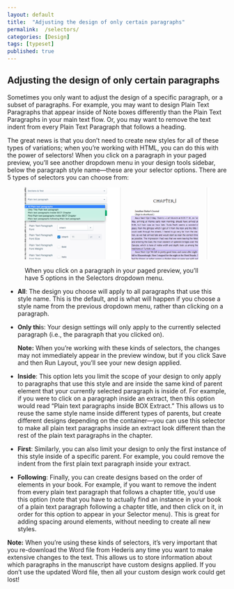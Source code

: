 ```yaml
---
layout: default
title:  "Adjusting the design of only certain paragraphs"
permalink:  /selectors/
categories: [Design]
tags: [typeset]
published: true
---
```


<section data-type="chapter" class="hsecchapter" data-hederis-type="hsecchapter" id="selectors" data-pi-attrs="id: selectors; data-tags: typeset;" role="doc-chapter" data-tags="typeset" data-author-name=" " data-book-title=" " title="Adjusting the design of only certain paragraphs"><h1 data-hederis-type="hblkchaptitle" class="hblkchaptitle" id="p0hv1CTRo">Adjusting the design of only certain paragraphs</h1>
    <p class="hblkp" data-hederis-type="hblkp" id="pqFgaLsEE">Sometimes you only want to adjust the design of a specific paragraph, or a subset of paragraphs. For example, you may want to design Plain Text Paragraphs that appear inside of Note boxes differently than the Plain Text Paragraphs in your main text flow. Or, you may want to remove the text indent from every Plain Text Paragraph that follows a heading. </p>
    <p class="hblkp" data-hederis-type="hblkp" id="pdzqEBPxR">The great news is that you don&#8217;t need to create new styles for all of these types of variations; when you&#8217;re working with HTML, you can do this with the power of selectors! When you click on a paragraph in your paged preview, you&#8217;ll see another dropdown menu in your design tools sidebar, below the paragraph style name&#8212;these are your selector options. There are 5 types of selectors you can choose from:</p>
    <figure class="hwprfig" data-hederis-type="hwprfig" id="pW6ZnZsqA"><img data-hederis-type="hblkimg" class="hblkimg" id="pT9YI7ET0" src="/images/selectors.png" data-img-src="selectors.png"/>
    <p class="hblkcaption" data-hederis-type="hblkcaption" id="pAZ2VkYEn">When you click on a paragraph in your paged preview, you&#8217;ll have 5 options in the Selectors dropdown menu.</p>
    </figure>
    <ul class="hwprbulletlist" data-hederis-type="hwprbulletlist" id="plm2ICnN5"><li class="hblkuli" data-hederis-type="hblkuli" id="lis3lk5JMF"><p class="hblkuli" data-hederis-type="hblklip" id="pmKuqWNpG"><strong class="hspanstrong" data-hederis-type="hspanstrong" id="pMVLu74Jb">All</strong>: The design you choose will apply to all paragraphs that use this style name. This is the default, and is what will happen if you choose a style name from the previous dropdown menu, rather than clicking on a paragraph.</p></li>
    <li class="hblkuli" data-hederis-type="hblkuli" id="liVVUyAVu1"><p class="hblkuli" data-hederis-type="hblklip" id="pmCZ8wl9n"><strong class="hspanstrong" data-hederis-type="hspanstrong" id="pAICO6Mqw">Only thi</strong>s: Your design settings will only apply to the currently selected paragraph (i.e., the paragraph that you clicked on). </p><aside class="hwprbox box" data-hederis-type="hwprbox" id="p5pyxsway" data-type="sidebar"><p class="hblkp" data-hederis-type="hblkp" id="p0ACbUKUv"><strong class="hspanstrong" data-hederis-type="hspanstrong" id="pzIzGyL1J">Note:</strong> When you&#8217;re working with these kinds of selectors, the changes may not immediately appear in the preview window, but if you click Save and then Run Layout, you&#8217;ll see your new design applied.</p>
    </aside>
    </li>
    <li class="hblkuli" data-hederis-type="hblkuli" id="liLNzl62Xq"><p class="hblkuli" data-hederis-type="hblklip" id="p0wNtZIam"><strong class="hspanstrong" data-hederis-type="hspanstrong" id="pk3mWIdsD">Inside</strong>: This option lets you limit the scope of your design to only apply to paragraphs that use this style and are inside the same kind of parent element that your currently selected paragraph is inside of. For example, if you were to click on a paragraph inside an extract, then this option would read &#8220;Plain text paragraphs inside BOX Extract.&#8221; This allows us to reuse the same style name inside different types of parents, but create different designs depending on the container&#8212;you can use this selector to make all plain text paragraphs inside an extract look different than the rest of the plain text paragraphs in the chapter.</p></li>
    <li class="hblkuli" data-hederis-type="hblkuli" id="limJhLU9Qi"><p class="hblkuli" data-hederis-type="hblklip" id="piV6Bt5Wm"><strong class="hspanstrong" data-hederis-type="hspanstrong" id="pgVtrZN0u">First</strong>: Similarly, you can also limit your design to only the first instance of this style inside of a specific parent. For example, you could remove the indent from the first plain text paragraph inside your extract.</p></li>
    <li class="hblkuli" data-hederis-type="hblkuli" id="liaKfvFzrU"><p class="hblkuli" data-hederis-type="hblklip" id="p644QBcm2"><strong class="hspanstrong" data-hederis-type="hspanstrong" id="ptYIZrH0e">Following</strong>: Finally, you can create designs based on the order of elements in your book. For example, if you want to remove the indent from every plain text paragraph that follows a chapter title, you&#8217;d use this option (note that you have to actually find an instance in your book of a plain text paragraph following a chapter title, and then click on it, in order for this option to appear in your Selector menu). This is great for adding spacing around elements, without needing to create all new styles.</p></li>
    </ul>
    <aside class="hwprbox box" data-hederis-type="hwprbox" id="pewxnktUG" data-type="sidebar"><p class="hblkp" data-hederis-type="hblkp" id="pdiUMuHb8"><strong class="hspanstrong" data-hederis-type="hspanstrong" id="pxM4IRKww">Note:</strong> When you&#8217;re using these kinds of selectors, it&#8217;s very important that you re-download the Word file from Hederis any time you want to make extensive changes to the text. This allows us to store information about which paragraphs in the manuscript have custom designs applied. If you don&#8217;t use the updated Word file, then all your custom design work could get lost!</p>
    </aside>
    </section>
    